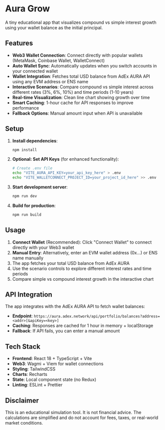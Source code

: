 # Aura Grow

A tiny educational app that visualizes compound vs simple interest growth using your wallet balance as the initial principal.

## Features

- **Web3 Wallet Connection**: Connect directly with popular wallets (MetaMask, Coinbase Wallet, WalletConnect)
- **Auto Wallet Sync**: Automatically updates when you switch accounts in your connected wallet
- **Wallet Integration**: Fetches total USD balance from AdEx AURA API using any EVM address or ENS name
- **Interactive Scenarios**: Compare compound vs simple interest across different rates (3%, 6%, 10%) and time periods (1-10 years)
- **Real-time Visualization**: Clean line chart showing growth over time
- **Smart Caching**: 1-hour cache for API responses to improve performance
- **Fallback Options**: Manual amount input when API is unavailable

## Setup

1. **Install dependencies**:

   ```bash
   npm install
   ```

2. **Optional: Set API Keys** (for enhanced functionality):

   ```bash
   # Create .env file
   echo "VITE_AURA_API_KEY=your_api_key_here" > .env
   echo "VITE_WALLETCONNECT_PROJECT_ID=your_project_id_here" >> .env
   ```

3. **Start development server**:

   ```bash
   npm run dev
   ```

4. **Build for production**:
   ```bash
   npm run build
   ```

## Usage

1. **Connect Wallet** (Recommended): Click "Connect Wallet" to connect directly with your Web3 wallet
2. **Manual Entry**: Alternatively, enter an EVM wallet address (0x...) or ENS name manually
3. The app fetches your total USD balance from AdEx AURA
4. Use the scenario controls to explore different interest rates and time periods
5. Compare simple vs compound interest growth in the interactive chart

## API Integration

The app integrates with the AdEx AURA API to fetch wallet balances:

- **Endpoint**: `https://aura.adex.network/api/portfolio/balances?address=<addr>[&apiKey=<key>]`
- **Caching**: Responses are cached for 1 hour in memory + localStorage
- **Fallback**: If API fails, you can enter a manual amount

## Tech Stack

- **Frontend**: React 18 + TypeScript + Vite
- **Web3**: Wagmi + Viem for wallet connections
- **Styling**: TailwindCSS
- **Charts**: Recharts
- **State**: Local component state (no Redux)
- **Linting**: ESLint + Prettier

## Disclaimer

This is an educational simulation tool. It is not financial advice. The calculations are simplified and do not account for fees, taxes, or real-world market conditions.
